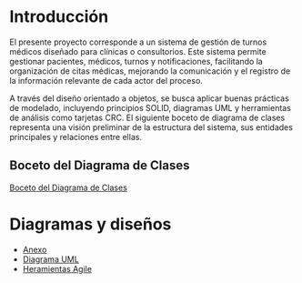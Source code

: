 # Introducción

El presente proyecto corresponde a un sistema de gestión de turnos médicos diseñado para clínicas o consultorios. Este sistema permite gestionar pacientes, médicos, turnos y notificaciones, facilitando la organización de citas médicas, mejorando la comunicación y el registro de la información relevante de cada actor del proceso.

A través del diseño orientado a objetos, se busca aplicar buenas prácticas de modelado, incluyendo principios SOLID, diagramas UML y herramientas de análisis como tarjetas CRC. El siguiente boceto de diagrama de clases representa una visión preliminar de la estructura del sistema, sus entidades principales y relaciones entre ellas.

##  Boceto del Diagrama de Clases

[Boceto del Diagrama de Clases](../assets/033dacd2-43f3-4ad8-aa95-5d6474e58314.png)


# **Diagramas y diseños**
*  [Anexo](https://github.com/santimarM/SistemaGestionTurnos/blob/main/anexos.md)
*  [Diagrama UML](https://github.com/santimarM/SistemaGestionTurnos/blob/main/diagramasUML.md)
*  [Heramientas Agile](https://github.com/santimarM/SistemaGestionTurnos/blob/main/herramientas_agile.md)

 



